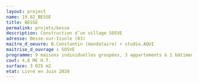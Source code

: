 ```yaml
---
layout: project
name: 19.02_BESSE
title: BESSE
permalink: projets/besse
description: Construction d’un village SOSVE
adresse: Besse-sur-Issole (83)
maitre_d_oeuvre: B.Constantin (mandataire) + studio.AQUI
maitrise_d_ouvrage : SOSVE
programme: 9 maisons individuelles groupées, 3 appartements & 1 bâtiment administratif
cout: 4,8 M€ H.T.
surface: 3 025 m2
etat: Livré en Juin 2020
---
```

